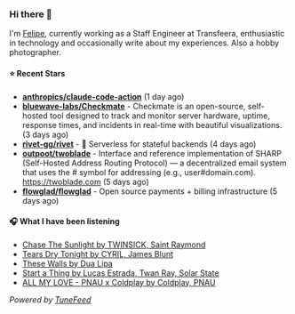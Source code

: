 ### Hi there 👋

I'm [Felipe](https://felipevm.com), currently working as a Staff Engineer at Transfeera, enthusiastic in technology and occasionally write about my experiences. Also a hobby photographer.

#### ⭐ Recent Stars
- **[anthropics/claude-code-action](https://github.com/anthropics/claude-code-action)** (1 day ago)
- **[bluewave-labs/Checkmate](https://github.com/bluewave-labs/Checkmate)** - Checkmate is an open-source, self-hosted tool designed to track and monitor server hardware, uptime, response times, and incidents in real-time with beautiful visualizations. (3 days ago)
- **[rivet-gg/rivet](https://github.com/rivet-gg/rivet)** - 🔩 Serverless for stateful backends (4 days ago)
- **[outpoot/twoblade](https://github.com/outpoot/twoblade)** - Interface and reference implementation of SHARP (Self-Hosted Address Routing Protocol) — a decentralized email system that uses the # symbol for addressing (e.g., user#domain.com). https://twoblade.com (5 days ago)
- **[flowglad/flowglad](https://github.com/flowglad/flowglad)** - Open source payments &#43; billing infrastructure (5 days ago)

#### 🎧 What I have been listening
- [Chase The Sunlight by TWINSICK, Saint Raymond](https://open.spotify.com/track/1nIAqhqw4Mo37zA41xm1h4)
- [Tears Dry Tonight by CYRIL, James Blunt](https://open.spotify.com/track/3WjljjNzoLEQxghZLoAyFQ)
- [These Walls by Dua Lipa](https://open.spotify.com/track/7b6sWLSnbZhSIeqNGrJ4py)
- [Start a Thing by Lucas Estrada, Twan Ray, Solar State](https://open.spotify.com/track/2qkq4Trq4Sqd7JdrAhhmfi)
- [ALL MY LOVE - PNAU x Coldplay by Coldplay, PNAU](https://open.spotify.com/track/0TwKov50GELgwuAW4I3oeN)

_Powered by [TuneFeed](https://tunefeed.app?ref=github.com)_
